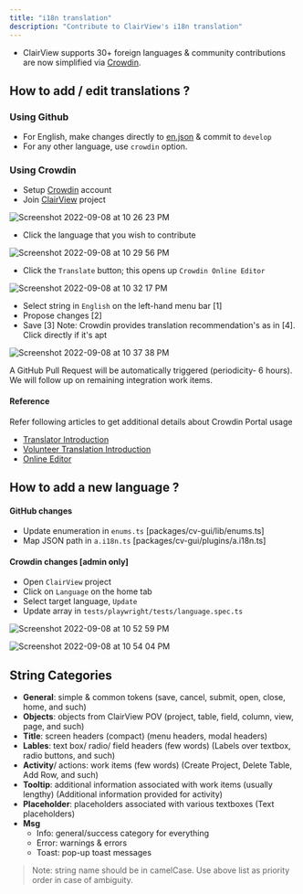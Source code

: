 ```yaml
---
title: "i18n translation"
description: "Contribute to ClairView's i18n translation"
---
```


- ClairView supports 30+ foreign languages & community contributions are now simplified via [Crowdin](https://crowdin.com/).


## How to add / edit translations ?

### Using Github
- For English, make changes directly to [en.json](https://github.com/digitranslab/clairview/blob/develop/packages/cv-gui/lang/en.json) & commit to `develop`
- For any other language, use `crowdin` option.


### Using Crowdin

- Setup [Crowdin](https://crowdin.com) account
- Join [ClairView](https://crowdin.com/project/clairview) project
  
![Screenshot 2022-09-08 at 10 26 23 PM](https://user-images.githubusercontent.com/86527202/189181511-51b8671e-bee8-45d5-8216-a4a031bc6309.png)

- Click the language that you wish to contribute
  
![Screenshot 2022-09-08 at 10 29 56 PM](https://user-images.githubusercontent.com/86527202/189182132-0eed7d5a-eaa1-43e1-929d-688f375763c1.png)

- Click the `Translate` button; this opens up `Crowdin Online Editor`
  
![Screenshot 2022-09-08 at 10 32 17 PM](https://user-images.githubusercontent.com/86527202/189182450-999124e8-566c-40af-9d3c-731a11c1b6aa.png)

- Select string in `English` on the left-hand menu bar [1]
- Propose changes [2]
- Save [3]
Note: Crowdin provides translation recommendation's as in [4]. Click directly if it's apt
  
![Screenshot 2022-09-08 at 10 37 38 PM](https://user-images.githubusercontent.com/86527202/189184278-69d688ed-4e5a-4d5a-b629-9f6d10d79346.png)

A GitHub Pull Request will be automatically triggered (periodicity- 6 hours). We will follow up on remaining integration work items.

#### Reference
  
Refer following articles to get additional details about Crowdin Portal usage
- [Translator Introduction](https://support.crowdin.com/crowdin-intro/)
- [Volunteer Translation Introduction](https://support.crowdin.com/for-volunteer-translators/)
- [Online Editor](https://support.crowdin.com/online-editor/) 



## How to add a new language ?
#### GitHub changes
- Update enumeration in `enums.ts` [packages/cv-gui/lib/enums.ts]
- Map JSON path in `a.i18n.ts` [packages/cv-gui/plugins/a.i18n.ts]
#### Crowdin changes [admin only]
- Open `ClairView` project
- Click on `Language` on the home tab
- Select target language, `Update`
- Update array in `tests/playwright/tests/language.spec.ts`  
  
![Screenshot 2022-09-08 at 10 52 59 PM](https://user-images.githubusercontent.com/86527202/189186570-5c1c7cad-6d3f-4937-ab4d-fa7ebe022cb1.png)
  
  
![Screenshot 2022-09-08 at 10 54 04 PM](https://user-images.githubusercontent.com/86527202/189186632-0b9f5f55-0550-4d8f-a8ae-7e9b9076774e.png)
  

## String Categories
-   **General**: simple & common tokens (save, cancel, submit, open, close, home, and such)
-   **Objects**: objects from ClairView POV (project, table, field, column, view, page, and such)
-   **Title**: screen headers (compact) (menu headers, modal headers)
-   **Lables**: text box/ radio/ field headers (few words) (Labels over textbox, radio buttons, and such)
-   **Activity**/ actions: work items (few words) (Create Project, Delete Table, Add Row, and such)
-   **Tooltip**: additional information associated with work items (usually lengthy) (Additional information provided for activity)
-   **Placeholder**: placeholders associated with various textboxes (Text placeholders)
-   **Msg**
    -   Info: general/success category for everything
    -   Error: warnings & errors
    -   Toast: pop-up toast messages

> Note: string name should be in camelCase. Use above list as priority order in case of ambiguity.
